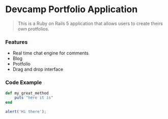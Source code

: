 # Devcamp Portfolio Application

> This is a Ruby on Rails 5 application that allows users to create theirs own protfolios.

### Features

- Real time chat engine for comments 
- Blog
- Protfolio
- Drag and drop interface

### Code Example 

```ruby
def my_great_method
    puts "here it is"
end
```

```javascript
alert('Hi there');
```
